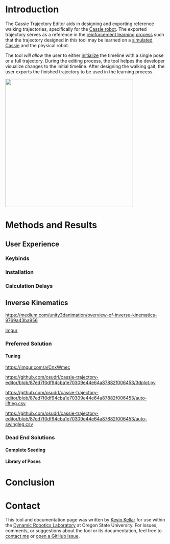 

# Introduction


The Cassie Trajectory Editor aids in designing and exporting reference walking trajectories, specifically for the [Cassie robot](http://www.agilityrobotics.com/robots/). The exported trajectory serves as a reference in the [reinforcement learning process](https://arxiv.org/abs/1803.05580) such that the trajectory designed in this tool may be learned on a [simulated Cassie](https://github.com/osudrl/cassie-mujoco-sim) and the physical robot.


The tool *will allow* the user to either [initialize](https://github.com/osudrl/cassie-trajectory-editor/blob/docs/README.md#initialization) the timeline with a single pose or a full trajectory. During the editing process, the tool helpes the developer visualize changes to the initial timeline. After designing the walking gait, the user exports the finished trajectory to be used in the learning process.

<img src="https://i.imgur.com/rlcpkPP.gif" width="400"> 

# Methods and Results



## User Experience



### Keybinds



### Installation



### Calculation Delays



## Inverse Kinematics


https://medium.com/unity3danimation/overview-of-inverse-kinematics-9769a43ba956


[Imgur](https://i.imgur.com/2nrSmNf.png)

### Preferred Solution



#### Tuning

https://imgur.com/a/CnxWmec

https://github.com/osudrl/cassie-trajectory-editor/blob/87ed7f0df94cba1e70309e44e64a87882f006453/3dplot.py

https://github.com/osudrl/cassie-trajectory-editor/blob/87ed7f0df94cba1e70309e44e64a87882f006453/auto-liftleg.csv

https://github.com/osudrl/cassie-trajectory-editor/blob/87ed7f0df94cba1e70309e44e64a87882f006453/auto-swingleg.csv

### Dead End Solutions



#### Complete Seeding



#### Library of Poses



# Conclusion



# Contact


This tool and documentation page was written by [Kevin Kellar](https://github.com/kkevlar) for use within the [Dynamic Robotics Laboratory](http://mime.oregonstate.edu/research/drl/) at Oregon State University. For issues, comments, or suggestions about the tool or its documentation, feel free to [contact me](https://github.com/kkevlar) or [open a GitHub issue](https://github.com/osudrl/cassie-trajectory-editor/issues).








